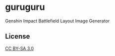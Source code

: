 # guruguru

Genshin Impact Battlefield Layout Image Generator

## License

[CC BY-SA 3.0](https://creativecommons.org/licenses/by-sa/3.0)
